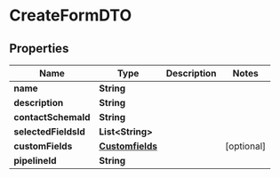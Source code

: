 

# CreateFormDTO


## Properties

| Name | Type | Description | Notes |
|------------ | ------------- | ------------- | -------------|
|**name** | **String** |  |  |
|**description** | **String** |  |  |
|**contactSchemaId** | **String** |  |  |
|**selectedFieldsId** | **List&lt;String&gt;** |  |  |
|**customFields** | [**Customfields**](Customfields.md) |  |  [optional] |
|**pipelineId** | **String** |  |  |



